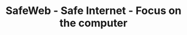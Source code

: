 ---
title: SafeWeb - Safe Internet - Focus on the computer
meta:
    description: SafeWeb helps you create a safe environment on computers and the internet to focus on studying or working.
    image: /static/img/safeweb-app-tracking.jpg
header:
    part1: Safe Internet
    part2: Focus on the computer
    part3: Very simple!
    part4: Just open the smart phone to access the cloud and turn on focus mode to block inappropriate websites and applications while at work or during school hours.
    button1: Sign in
    button2: Try it FREE
    button3: Free Download
topic:
    head: Main Features of SafeWeb
    part1: Focused working environment
    message1: Block social networking sites and game apps while learning or working.
    part2: Shows time-wasting behaviors
    message2: Usage time of applications and time spent on websites are listed on the dashboard.
    part3: Real-time reporting
    message3: Report a graph on the admin's web or send a warning email about a policy violator.
feature:
    part1:
        head: Block dangerous and malicious website
        message: Just turn on your smart phone and you will know what your child is doing on the computer, learning or playing a game or on social media.
        detail: From the data list, you can block or allow which websites can and cannot be accessed while your children are in online lessons.
        button: Read More
        url: blog/protecting-your-child-online
    part2:
        head: Control the computer to run commands remotely
        message: SafeWeb is a cloud platform that allows you to run PowerShell commands on your computer like an IT administrator, but the commands are sent from the web.
        detail: You can also use your smart phone to control multiple computers performing Robotic Process Automation (RPA) tasks at the same time. The results of running RPA on computers will be continuously updated on the web dashboard.
        button: Read More
        url: blog/remote-tagui-rpa
payment:
    title: Check our pricing
    unit: USER/MO
    free:
        type: FREE
        price: 0
        service1: Up to 2 PCs
        service2: Up to 4 Users/PC
        service3: No Focus mode
        service4: No Whitelist
        service5: Unlimited Blacklist
        button: Get Free
    standard:
        type: STANDARD
        price: 2
        service1: Up to 20 PCs
        service2: Up to 40 Users/PC
        service3: Focus mode
        service4: Up to 20 pages in Whitelist
        service5: Unlimited Blacklist
        button: Buy Now
    premium:
        type: PREMIUM
        price: 6
        service1: Unlimited PCs
        service2: Unlimited Users/PC
        service3: Auto Focus mode
        service4: Unlimited Whitelist
        service5: Unlimited Blacklist
        button: Buy Now
footer:
    title: Contact Us
    part1: You have a problem or want to comment on a feature,
    part2: please contact the address below.
    email: qa@safeweb.app
    phone: +84-989-550-390
    address: Hanoi, Vietnam
submit:
    name: Your Name
    email: Your Email
    message: Message
    button: Submit
---